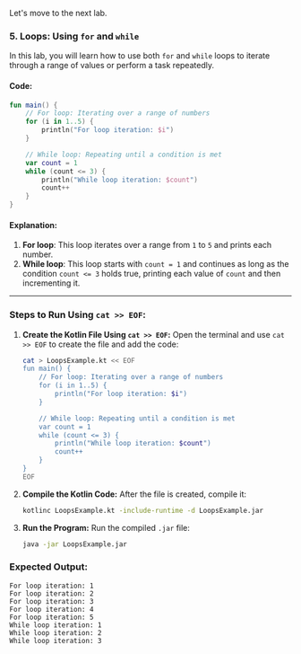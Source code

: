 Let's move to the next lab.

### **5. Loops: Using `for` and `while`**

In this lab, you will learn how to use both `for` and `while` loops to iterate through a range of values or perform a task repeatedly.

#### **Code:**

```kotlin
fun main() {
    // For loop: Iterating over a range of numbers
    for (i in 1..5) {
        println("For loop iteration: $i")
    }

    // While loop: Repeating until a condition is met
    var count = 1
    while (count <= 3) {
        println("While loop iteration: $count")
        count++
    }
}
```

#### **Explanation:**
1. **For loop**: This loop iterates over a range from `1` to `5` and prints each number.
2. **While loop**: This loop starts with `count = 1` and continues as long as the condition `count <= 3` holds true, printing each value of `count` and then incrementing it.

---

### **Steps to Run Using `cat >> EOF`:**

1. **Create the Kotlin File Using `cat >> EOF`:**
   Open the terminal and use `cat >> EOF` to create the file and add the code:

   ```bash
   cat > LoopsExample.kt << EOF
   fun main() {
       // For loop: Iterating over a range of numbers
       for (i in 1..5) {
           println("For loop iteration: $i")
       }

       // While loop: Repeating until a condition is met
       var count = 1
       while (count <= 3) {
           println("While loop iteration: $count")
           count++
       }
   }
   EOF
   ```

2. **Compile the Kotlin Code:**
   After the file is created, compile it:
   ```bash
   kotlinc LoopsExample.kt -include-runtime -d LoopsExample.jar
   ```

3. **Run the Program:**
   Run the compiled `.jar` file:
   ```bash
   java -jar LoopsExample.jar
   ```

### **Expected Output:**
```
For loop iteration: 1
For loop iteration: 2
For loop iteration: 3
For loop iteration: 4
For loop iteration: 5
While loop iteration: 1
While loop iteration: 2
While loop iteration: 3
```

